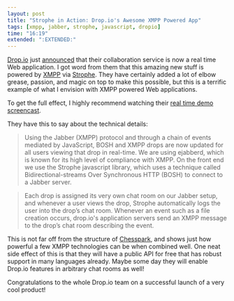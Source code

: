 ```yaml
---
layout: post
title: "Strophe in Action: Drop.io's Awesome XMPP Powered App"
tags: [xmpp, jabber, strophe, javascript, dropio]
time: "16:19"
extended: ":EXTENDED:"
---
```


[Drop.io](http://drop.io) just
[announced](http://drop.io/blog/asset/your-drops-are-now-alive-private-filesharing-and-collaboration-goes-truly-real-time)
that their collaboration service is now a real time Web application.
I got word from them that this amazing new stuff is powered by
[XMPP](http://xmpp.org) via 
[Strophe](http://code.stanziq.com/strophe).  They have certainly added
a lot of elbow grease, passion, and magic on top to make this
possible, but this is a terrific example of what I envision with XMPP
powered Web applications.

To get the full effect, I highly recommend watching their [real time
demo screencast](http://drop.io/file/streaming).

They have this to say about the technical details:

> Using the Jabber (XMPP) protocol and through a chain of events mediated by JavaScript, BOSH and XMPP drops are now updated for all users viewing that drop in real-time. We are using ejabberd, which is known for its high level of compliance with XMPP. On the front end we use the Strophe javascript library, which uses  a technique called Bidirectional-streams Over Synchronous HTTP (BOSH) to connect to a Jabber server.

> Each drop is assigned its very own chat room on our Jabber setup, and whenever a user views the drop, Strophe automatically logs the user into the drop’s chat room. Whenever an event such as a file creation occurs, drop.io's application servers send an XMPP message to the drop’s chat room describing the event.

This is not far off from the structure of
[Chesspark](http://www.chesspark.com), and shows just how powerful a
few XMPP technologies can be when combined well.  One neat side effect
of this is that they will have a public API for free that has robust
support in many languages already.  Maybe some day they will enable
Drop.io features in arbitrary chat rooms as well!

Congratulations to the whole Drop.io team on a successful launch of a
very cool product!
